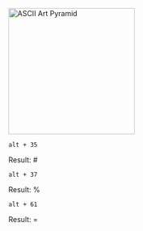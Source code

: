 

<p align="left">
  <img src="https://github.com/wordsguy/stunning-spoon/blob/main/0.png" width="250" title="ASCII Art Pyramid">
</p>


	alt + 35
  Result: #	
	

	alt + 37 
  Result: %	
	

	alt + 61
  Result: =
